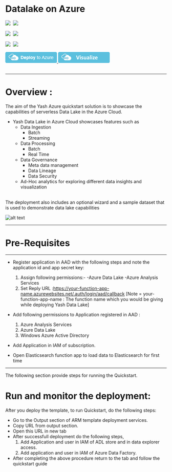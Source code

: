 # Datalake on Azure

<IMG SRC="https://azurequickstartsservice.blob.core.windows.net/badges/yash-datalake/PublicLastTestDate.svg" />&nbsp;
<IMG SRC="https://azurequickstartsservice.blob.core.windows.net/badges/yash-datalake/PublicDeployment.svg" />&nbsp;

<IMG SRC="https://azurequickstartsservice.blob.core.windows.net/badges/yash-datalake/FairfaxLastTestDate.svg" />&nbsp;
<IMG SRC="https://azurequickstartsservice.blob.core.windows.net/badges/yash-datalake/FairfaxDeployment.svg" />&nbsp;

<IMG SRC="https://azurequickstartsservice.blob.core.windows.net/badges/yash-datalake/BestPracticeResult.svg" />&nbsp;
<IMG SRC="https://azurequickstartsservice.blob.core.windows.net/badges/yash-datalake/CredScanResult.svg" />&nbsp;

<a href="https://portal.azure.com/#create/Microsoft.Template/uri/https://raw.githubusercontent.com/ajos1993/azure-quickstart-templates/master/yash-datalake/azureDeploy.json" target="_blank">
<img src="https://raw.githubusercontent.com/Azure/azure-quickstart-templates/master/1-CONTRIBUTION-GUIDE/images/deploytoazure.png" />
</a>
<a href="http://armviz.io/#/?load=https%3A%2F%2Fraw.githubusercontent.com%2FAzure%2Fazure-quickstart-templates%2Fmaster%2Fyash-datalake%2Fazuredeploy.json" target="_blank">
<img src="https://raw.githubusercontent.com/Azure/azure-quickstart-templates/master/1-CONTRIBUTION-GUIDE/images/visualizebutton.png"/>
</a>
</br>
</br>

--------------------------------------------------------------------------
# Overview :
The aim of the Yash Azure quickstart solution is to showcase the capabilities of serverless Data Lake in the Azure Cloud. 
- Yash Data Lake in Azure Cloud showcases features such as
	* Data Ingestion
		* Batch 
		* Streaming 
	* Data Processing
		* Batch 
		* Real Time 
	* Data Governance
		* Meta data management
		* Data Lineage
		* Data Security
	* Ad-Hoc analytics for exploring different data insights and visualization
<br />
The deployment also includes an optional wizard and a sample dataset that is used to demonstrate data lake capabilities

![alt text](https://raw.githubusercontent.com/ajos1993/YASH-Azure-DataLake-Quickstart/master/scripts/images/Architecture.png)

--------------------------------------------------------------------------
# Pre-Requisites
--------------------------------------------------------------------------
- Register application in AAD with the following steps and note the application id and app secret key:
	1. Assign following permissions:-
		-Azure Data Lake
		-Azure Analysis Services
	2. Set Reply URL :https://your-function-app-name.azurewebsites.net/.auth/login/aad/callback
		[Note = your-function-app-name : The function name which you would be giving while deploying Yash Data Lake]
- Add following permissions to Application registered in AAD :
	1. Azure Analysis Services
	2. Azure Data Lake
	3. Windows Azure Active Directory

- Add Application in IAM of subscription.
	
- Open Elasticsearch function app to load data to Elasticsearch for first time
	
--------------------------------------------------------------------------
The following section provide steps for running the Quickstart.
# Run and monitor the deployment:
After you deploy the template, to run Quickstart, do the following steps:
- Go to the Output section of ARM template deployment services.
- Copy URL from output section.
- Open this URL in new tab
- After successfull deployment do the following steps,
	1.  Add Application and user in IAM of ADL store and in data explorer access.
	2. Add application and user in IAM of Azure Data Factory.
- After completing the above procedure return to the tab and follow the quickstart guide
